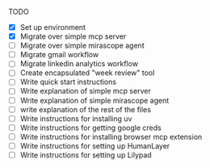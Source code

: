 TODO

- [x] Set up environment
- [x] Migrate over simple mcp server
- [ ] Migrate over simple mirascope agent
- [ ] Migrate gmail workflow
- [ ] Migrate linkedin analytics workflow
- [ ] Create encapsulated "week review" tool
- [ ] Write quick start instructions
- [ ] Write explanation of simple mcp server
- [ ] Write explanation of simple mirascope agent
- [ ] write explanation of the rest of the files
- [ ] Write instructions for installing uv
- [ ] Write instructions for getting google creds
- [ ] Write instructions for installing browser mcp extension
- [ ] Write instructions for setting up HumanLayer
- [ ] Write instructions for setting up Lilypad
